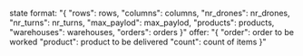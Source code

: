 state format:
"{
	"rows": rows,
	"columns": columns,
	"nr_drones": nr_drones,
	"nr_turns": nr_turns,
	"max_paylod": max_paylod,
	"products": products,
	"warehouses": warehouses,
	"orders": orders
}"
offer:
"{
	"order": order to be worked
	"product": product to be delivered
	"count": count of items
}"
